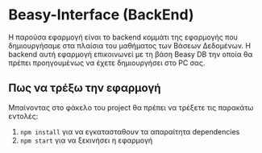 # Beasy-Interface (BackEnd)
H παρούσα εφαρμογή είναι το backend κομμάτι της εφαρμογής που δημιουργήσαμε στα πλαίσια του μαθήματος των Βάσεων Δεδομένων. Η backend αυτή εφαρμογή επικοινωνεί με τη βάση Beasy DB την οποία θα πρέπει προηγουμένως να έχετε δημιουργήσει στο PC σας.

## Πως να τρέξω την εφαρμογή

Μπαίνοντας στο φάκελο του project θα πρέπει να τρέξετε τις παρακάτω εντολές:
1. `npm install` για να εγκατασταθουν τα απαραίτητα dependencies
2. `npm start` για να ξεκινήσει η εφαρμογή


